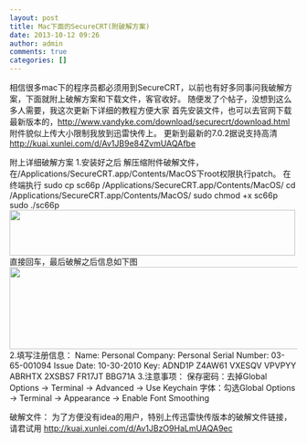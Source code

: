 ```yaml
---
layout: post
title: Mac下面的SecureCRT(附破解方案)
date: 2013-10-12 09:26
author: admin
comments: true
categories: []
---
```

相信很多mac下的程序员都必须用到SecureCRT，以前也有好多同事问我破解方案，下面就附上破解方案和下载文件，客官收好。
随便发了个帖子，没想到这么多人需要，我这次更新下详细的教程方便大家
首先安装文件，也可以去官网下载最新版本的，<a href="http://www.vandyke.com/download/securecrt/download.html" target="_blank">http://www.vandyke.com/download/securecrt/download.html</a>
附件貌似上传大小限制我放到迅雷快传上。
更新到最新的7.0.2据说支持高清
<a href="http://kuai.xunlei.com/d/Av1JB9e84ZvmUAQAfbe" target="_blank">http://kuai.xunlei.com/d/Av1JB9e84ZvmUAQAfbe</a>

附上详细破解方案
1.安装好之后 解压缩附件破解文件，在/Applications/SecureCRT.app/Contents/MacOS下root权限执行patch。
在终端执行 sudo cp sc66p /Applications/SecureCRT.app/Contents/MacOS/
cd /Applications/SecureCRT.app/Contents/MacOS/
sudo chmod +x sc66p
sudo ./sc66p
<img alt="" src="http://pic.yupoo.com/tbwentuo_v/CxApbjz5/medium.jpg" width="500" height="80" />
直接回车，最后破解之后信息如下图
<img alt="" src="http://pic.yupoo.com/tbwentuo_v/CxArCtEt/GZpnM.png" width="600" height="144" />
2.填写注册信息：
Name: Personal
Company: Personal
Serial Number: 03-65-001094
Issue Date: 10-30-2010
Key: ADND1P Z4AW61 VXESQV VPVPYY ABRHTX 2XSBS7 FR17JT BBG71A
3.注意事项：
保存密码：去掉Global Options -&gt; Terminal -&gt; Advanced -&gt; Use Keychain
字体：勾选Global Options -&gt; Terminal -&gt; Appearance -&gt; Enable Font Smoothing

破解文件：
为了方便没有idea的用户，特别上传迅雷快传版本的破解文件链接，请君试用
<a href="http://kuai.xunlei.com/d/Av1JBzO9HaLmUAQA9ec" target="_blank">http://kuai.xunlei.com/d/Av1JBzO9HaLmUAQA9ec</a>
